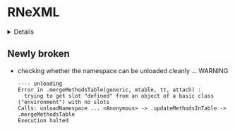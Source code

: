 # RNeXML

<details>

* Version: 2.4.5
* GitHub: https://github.com/ropensci/RNeXML
* Source code: https://github.com/cran/RNeXML
* Date/Publication: 2020-06-18 18:40:02 UTC
* Number of recursive dependencies: 141

Run `cloud_details(, "RNeXML")` for more info

</details>

## Newly broken

*   checking whether the namespace can be unloaded cleanly ... WARNING
    ```
    ---- unloading
    Error in .mergeMethodsTable(generic, mtable, tt, attach) : 
      trying to get slot "defined" from an object of a basic class ("environment") with no slots
    Calls: unloadNamespace ... <Anonymous> -> .updateMethodsInTable -> .mergeMethodsTable
    Execution halted
    ```

